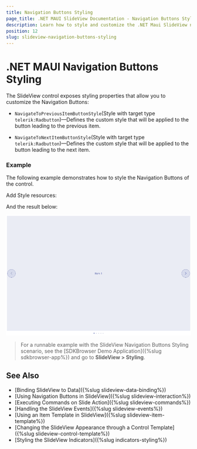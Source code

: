 ```yaml
---
title: Navigation Buttons Styling
page_title: .NET MAUI SlideView Documentation - Navigation Buttons Styling
description: Learn how to style and customize the .NET Maui SlideView navigation buttons.
position: 12
slug: slideview-navigation-buttons-styling
---
```


# .NET MAUI Navigation Buttons Styling

The SlideView control exposes styling properties that allow you to customize the Navigation Buttons:

* `NavigateToPreviousItemButtonStyle`(Style with target type `telerik:Radbutton`)&mdash;Defines the custom style that will be applied to the button leading to the previous item.

* `NavigateToNextItemButtonStyle`(Style with target type `telerik:Radbutton`)&mdash;Defines the custom style that will be applied to the button leading to the next item.

### Example

The following example demonstrates how to style the Navigation Buttons of the control.

<snippet id='slideview-navigation-styling-xaml' />

Add Style resources:

<snippet id='slideview-navigation-styling-resources' />

And the result below:

![.NET MAUI SlideView Navigation Buttons Styling](images/slideview-navigation-buutons-styling.gif)

> For a runnable example with the SlideView Navigation Buttons Styling scenario, see the [SDKBrowser Demo Application]({%slug sdkbrowser-app%}) and go to **SlideView > Styling**.

## See Also

- [Binding SlideView to Data]({%slug slideview-data-binding%})
- [Using Navigation Buttons in SlideView]({%slug slideview-interaction%})
- [Executing Commands on Slide Action]({%slug slideview-commands%})
- [Handling the SlideView Events]({%slug slideview-events%})
- [Using an Item Template in SlideView]({%slug slideview-item-template%})
- [Changing the SlideView Appearance through a Control Template]({%slug slideview-control-template%})
- [Styling the SlideView Indicators]({%slug indicators-styling%})
